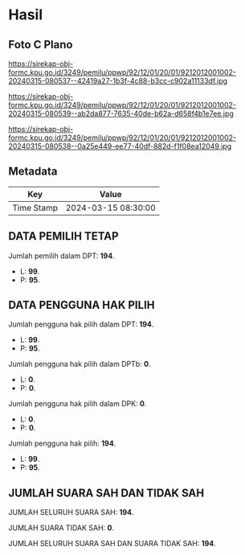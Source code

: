 # Hasil

## Foto C Plano

https://sirekap-obj-formc.kpu.go.id/3249/pemilu/ppwp/92/12/01/20/01/9212012001002-20240315-080537--42419a27-1b3f-4c88-b3cc-c902a11133df.jpg

https://sirekap-obj-formc.kpu.go.id/3249/pemilu/ppwp/92/12/01/20/01/9212012001002-20240315-080539--ab2da877-7635-40de-b62a-d658f4b1e7ee.jpg

https://sirekap-obj-formc.kpu.go.id/3249/pemilu/ppwp/92/12/01/20/01/9212012001002-20240315-080538--0a25e449-ee77-40df-882d-f1f08ea12049.jpg


## Metadata

| Key        | Value               |
| ---------- | ------------------- |
| Time Stamp | 2024-03-15 08:30:00 |


## DATA PEMILIH TETAP

Jumlah pemilih dalam DPT: **194**.
 * L: **99**.
 * P: **95**.

## DATA PENGGUNA HAK PILIH

Jumlah pengguna hak pilih dalam DPT: **194**.
 * L: **99**.
 * P: **95**.

Jumlah pengguna hak pilih dalam DPTb: **0**.
 * L: **0**.
 * P: **0**.

Jumlah pengguna hak pilih dalam DPK: **0**.
 * L: **0**.
 * P: **0**.

Jumlah pengguna hak pilih: **194**.
 * L: **99**.
 * P: **95**.

## JUMLAH SUARA SAH DAN TIDAK SAH

JUMLAH SELURUH SUARA SAH: **194**.

JUMLAH SUARA TIDAK SAH: **0**.

JUMLAH SELURUH SUARA SAH DAN SUARA TIDAK SAH: **194**.


